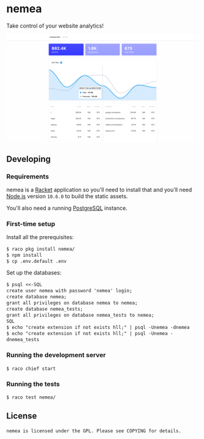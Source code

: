 # nemea

Take control of your website analytics!

![screenshot](assets/img/screenshot.png)

## Developing

### Requirements

nemea is a [Racket] application so you'll need to install that and
you'll need [Node.js] version `10.6.0` to build the static assets.

You'll also need a running [PostgreSQL] instance.

### First-time setup

Install all the prerequisites:

    $ raco pkg install nemea/
    $ npm install
    $ cp .env.default .env

Set up the databases:

    $ psql <<-SQL
    create user nemea with password 'nemea' login;
    create database nemea;
    grant all privileges on database nemea to nemea;
    create database nemea_tests;
    grant all privileges on database nemea_tests to nemea;
    SQL
    $ echo "create extension if not exists hll;" | psql -Unemea -dnemea
    $ echo "create extension if not exists hll;" | psql -Unemea -dnemea_tests

### Running the development server

    $ raco chief start

### Running the tests

    $ raco test nemea/


## License

    nemea is licensed under the GPL. Please see COPYING for details.


[Racket]: https://racket-lang.org
[Node.js]: https://nodejs.org
[PostgreSQL]: https://www.postgresql.org
